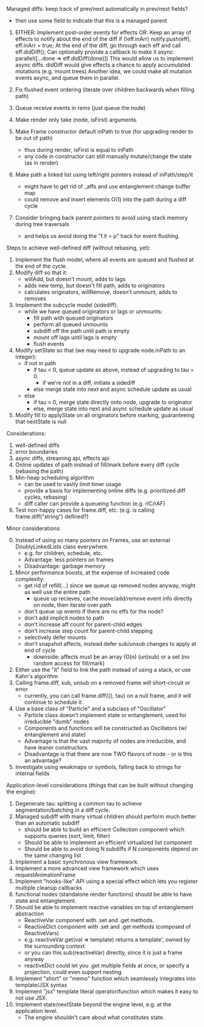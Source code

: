 Managed diffs: keep track of prev/next automatically in prev/next fields?
  * then use some field to indicate that this is a managed parent

1. EITHER: Implement post-order events for effects
   OR: Keep an array of effects to notify about the end of the diff
       if (!eff.inArr) notify.push(eff), eff.inArr = true;
       At the end of the diff, go through each eff and call eff.didDiff();
       Can optionally provide a callback to make it async:
         parallel([...done => eff.didDiff(done)])
         This would allow us to implement async diffs.
       didDiff would give effects a chance to apply accumulated mutations (e.g. mount trees)
    Another idea, we could make all mutation events async, and queue them in parallel.

2. Fix flushed event ordering (iterate over children backwards when filling path)
4. Queue receive events in rems (just queue the node)
5. Make render only take (node, isFirst) arguments.
6. Make Frame constructor default inPath to true (for upgrading render to be out of path)
   * thus during render, isFirst is equal to inPath
   * any code in constructor can still manually mutate/change the state (as in render)
7. Make path a linked list using left/right pointers instead of inPath/step/it
   * might have to get rid of _affs and use entanglement change buffer map
   * could remove and insert elements O(1) into the path during a diff cycle
8. Consider bringing back parent pointers to avoid using stack memory during tree traversals
   * and helps us avoid doing the "f.it = p" hack for event flushing.

Steps to achieve well-defined diff (without rebasing, yet):
  1. Implement the flush model, where all events are queued and flushed at the end of the cycle.
  2. Modify diff so that it:
     * willAdd, but doesn't mount, adds to lags
     * adds new temp, but doesn't fill path, adds to originators
     * calculates originators, willRemove, doesn't unmount, adds to removes
  3. Implement the subcycle model (sidediff).
     * while we have queued originators or lags or unmounts:
       * fill path with queued originators
       * perform all queued unmounts
       * subdiff off the path until path is empty
       * mount off lags until lags is empty
       * flush events
  4. Modify setState so that (we may need to upgrade node.inPath to an integer):
     * if not in path
       * if tau < 0, queue update as above, instead of upgrading to tau = 0.
         * if we're not in a diff, initiate a sidediff
       * else merge state into next and async schedule update as usual
     * else
       * if tau < 0, merge state directly onto node, upgrade to originator
       * else, merge state into next and async schedule update as usual
  5. Modify fill to applyState on all originators before marking, guaranteeing that nextState is null

Considerations:

1. well-defined diffs
2. error boundaries
3. async diffs, streaming api, effects api
4. Online updates of path instead of fill/mark before every diff cycle (rebasing the path)
6. Min-heap scheduling algorithm
   * can be used to vastly limit timer usage
   * provide a basis for implementing online diffs (e.g. prioritized diff cycles, rebasing)
   * diff caller can provide a queueing function (e.g. rIC/rAF)
8. Test non-happy cases for frame.diff, etc. (e.g. is calling frame.diff("string") defined?) 

Minor considerations:

0. Instead of using so many pointers on Frames, use an external DoublyLinkedLists class everywhere.
   * e.g. for children, schedule, etc.
   * Advantage: less pointers on frames
   * Disadvantage: garbage memory
1. Minor performance boosts, at the expense of increased code complexity:
   * get rid of refill(...) since we queue up removed nodes anyway, might as well use the entire path
     * queue up recieves, cache move/add/remove event info directly on node, then iterate over path
   * don't queue up events if there are no effs for the node?
   * don't add implicit nodes to path
   * don't increase aff count for parent-child edges
   * don't increase step count for parent-child stepping
   * selectively defer mounts
   * don't snapshot affects, instead defer sub/unsub changes to apply at end of cycle
     * downside: affects must be an array (O(n) (un)sub) or a set (no random access for fill/mark)
2. Either use the "it" field to link the path instead of using a stack, or use Kahn's algorithm
4. Calling frame.diff, sub, unsub on a removed frame will short-circuit or error
   * currently, you can call frame.diff({}, tau) on a null frame, and it will continue to schedule it.
5. Use a base class of "Particle" and a subclass of "Oscillator"
   * Particle class doesn't implement state or entanglement, used for irreducible "dumb" nodes
   * Components and functions will be constructed as Oscillators (w/ entanglement and state)
   * Advantage is that the vast majority of nodes are irreducible, and have leaner constructors.
   * Disadvantage is that there are now TWO flavors of node - or is this an advantage?
6. Investigate using weakmaps or symbols, falling back to strings for internal fields

Application-level considerations (things that can be built without changing the engine):

1. Degenerate tau: splitting a common tau to achieve segmentation/batching in a diff cycle.
2. Managed subdiff with many virtual children should perform much better than an automatic subdiff
   * should be able to build an efficient Collection component which supports queries (sort, limit, filter)
   * Should be able to implement an efficient virtualized list component
   * Should be able to avoid doing N subdiffs if N components depend on the same changing list
4. Implement a basic synchronous view framework.
5. Implement a more advanced view framework which uses requestAnimationFrame
6. Implement "hooks-like" API using a special effect which lets you register multiple cleanup callbacks
7. functional nodes (standalone render functions) should be able to have state and entanglement.
8. Should be able to implement reactive variables on top of entanglement abstraction
   * ReactiveVar component with .set and .get methods.
   * ReactiveDict component with .set and .get methods (composed of ReactiveVars)
   * e.g. reactiveVar.get(val => template) returns a template', owned by the surrounding context
   * or you can this.sub(reactiveVar) directly, since it is just a frame anyway
   * reactiveDict could let you .get multiple fields at once, or specify a projection, could even support nesting
9. Implement "short" or "memo" function which seamlessly integrates into template/JSX syntax
10. Implement "jsx" template literal operator/function which makes it easy to not use JSX.
11. Implement state/nextState beyond the engine level, e.g. at the application level.
    * The engine shouldn't care about what constitutes state.